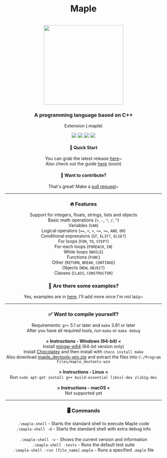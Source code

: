 <div align="center">

<h1 align="center">Maple</h1>
    <br />
        <img align="center" width="256" height="256" src="https://femboylamkas.please-fuck.me/yJTKni.png" />
    <br />
</div>

<div align="center">
    <h3>A programming language based on C++</h3>
    <p>Extension (.maple)</p>
    <div align="center">
        <img src="https://img.shields.io/github/workflow/status/LamkasDev/maple/run-tests" />
        <img src="https://img.shields.io/github/v/release/LamkasDev/maple" />
        <img src="https://img.shields.io/github/contributors/LamkasDev/maple" />
        <img src="https://img.shields.io/bitbucket/issues-raw/LamkasDev/maple" />
    </div>
</div>

<div align="center">
    <h4>🚀 Quick Start</h4>
    <p>
        You can grab the latest release <a href="https://github.com/LamkasDev/maple/releases">here</a>~<br />
        Also check out the guide <a href="https://github.com/LamkasDev/maple/wiki">here</a> (soon)
    </p>
    <h4>📌 Want to contribute?</h4>
    <p>That's great! Make a <a href="https://github.com/LamkasDev/maple/pulls">pull request</a>~
</div>

<hr />

<div align="center">
    <h3>🔥 Features</h3>
    <p>
        Support for integers, floats, strings, lists and objects<br />
        Basic math operations (<code>+</code>, <code>-</code>, <code>*</code>, <code>/</code>, <code>^</code>)<br />
        Variables (<code>VAR</code>)<br />
        Logical operators (<code>==</code>, <code><</code>, <code>></code>, <code><=</code>, <code>>=</code>, <code>AND</code>, <code>OR</code>)<br />
        Conditional expressions (<code>IF</code>, <code>ELIF?</code>, <code>ELSE?</code>)<br />
        For loops (<code>FOR</code>, <code>TO</code>, <code>STEP?</code>)<br />
        For-each loops (<code>FOREACH</code>, <code>IN</code>)<br />
        While loops (<code>WHILE</code>)<br />
        Functions (<code>FUNC</code>)<br />
        Other (<code>RETURN</code>, <code>BREAK</code>, <code>CONTINUE</code>)<br />
        Objects (<code>NEW</code>, <code>OBJECT</code>)<br />
        Classes (<code>CLASS</code>, <code>CONSTRUCTOR</code>)
    </p>
    <h3>🧱 Are there some examples?</h3>
    <p>
        Yes, examples are in <a href="https://github.com/LamkasDev/maple/tree/master/samples">here</a>, I'll add more once I'm not lazy~
    </p>
</div>

<hr />

<div align="center">
    <h3>✅ Want to compile yourself?</h3>
    <p>
        Requirements: <code>g++</code> 5.1 or later and <code>make</code> 3.81 or later<br />
        After you have all required tools, run <code>make</code> or <code>make debug</code><br /><br />
        <b>> Instructions - Windows (64-bit) <</b><br />
        Install <a href="http://mingw-w64.org/doku.php">mingw-w64</a> (64-bit version only)<br />
        Install <a href="https://chocolatey.org/install">Chocolatey</a> and then install with <code>choco install make</code><br />
        Also download <a href="https://chocolatey.org/install">maple_devtools-win.zip</a> and extract the files into <code>C:/Program Files/maple_devtools-win</code><br /><br />
        <b>> Instructions - Linux <</b><br />
        Run <code>sudo apt-get install g++ build-essential libssl-dev zlib1g-dev</code><br /><br />
        <b>> Instructions - macOS <</b><br />
        Not supported yet<br />
    </p>
    <hr />
    <h3>🖥️ Commands</h3>
    <p>
        <code>.\maple-shell</code> - Starts the standard shell to execute Maple code<br />
        <code>.\maple-shell -d</code> - Starts the standard shell with extra debug info<br /><br />
        <code>.\maple-shell -v</code> - Shows the current version and information<br />
        <code>.\maple-shell -tests</code> - Runs the default test suite<br />
        <code>.\maple-shell -run [file_name].maple</code> - Runs a specified <code>.maple</code> file
    </p>
</div>
